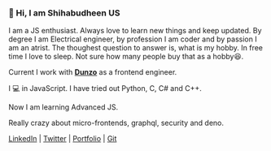 ### 👋 Hi, I am Shihabudheen US 

I am a JS enthusiast. Always love to learn new things and keep updated. By degree I am Electrical engineer, by profession I am coder and by passion I am an atrist. The thoughest question to answer is, what is my hobby. In free time I love to sleep. Not sure how many people buy that as a hobby😆. 

Current I work with **[Dunzo](https://www.dunzo.com/)** as a frontend engineer. 

I 💻 in JavaScript. I have tried out Python, C, C# and C++.

Now I am learning Advanced JS. 

Really crazy about micro-frontends, graphql, security and deno.

[LinkedIn](https://www.linkedin.com/in/shihabus/) | [Twitter](https://twitter.com/type___error) | [Portfolio]() | [Git](https://github.com/shihabus)


